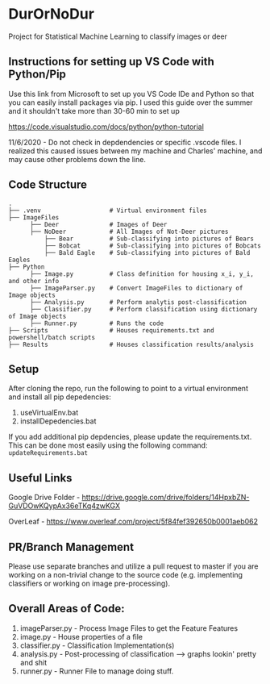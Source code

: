 # DurOrNoDur
Project for Statistical Machine Learning to classify images or deer

## Instructions for setting up VS Code with Python/Pip
Use this link from Microsoft to set up you VS Code IDe and Python so that you can easily install packages via pip. I used this guide over the summer and it shouldn't take more than 30-60 min to set up 

https://code.visualstudio.com/docs/python/python-tutorial

11/6/2020 - Do not check in depdendencies or specific .vscode files. I realized this caused issues between my machine and Charles' machine, and may cause other problems down the line.

## Code Structure

    .
    ├── .venv                   # Virtual environment files
    ├── ImageFiles             
          ├── Deer              # Images of Deer
          ├── NoDeer            # All Images of Not-Deer pictures
              ├── Bear          # Sub-classifying into pictures of Bears
              ├── Bobcat        # Sub-classifying into pictures of Bobcats
              ├── Bald Eagle    # Sub-classifying into pictures of Bald Eagles
    ├── Python 
          ├── Image.py          # Class definition for housing x_i, y_i, and other info
          ├── ImageParser.py    # Convert ImageFiles to dictionary of Image objects
          ├── Analysis.py       # Perform analytis post-classification
          ├── Classifier.py     # Perform classification using dictionary of Image objects
          ├── Runner.py         # Runs the code
    ├── Scripts                 # Houses requirements.txt and powershell/batch scripts
    ├── Results                 # Houses classification results/analysis
    
## Setup
After cloning the repo, run the following to point to a virtual environment and install all pip depedencies:
1. useVirtualEnv.bat
2. installDepedencies.bat

If you add additional pip depdencies, please update the requirements.txt. This can be done most easily using the following command:
`updateRequirements.bat`

## Useful Links
Google Drive Folder - https://drive.google.com/drive/folders/14HpxbZN-GuVDOwKQypAx36eTKq4zwKGX

OverLeaf - https://www.overleaf.com/project/5f84fef392650b0001aeb062

## PR/Branch Management
Please use separate branches and utilize a pull request to master if you are working on a non-trivial change to the source code (e.g. implementing classifiers or working on image pre-processing).

## Overall Areas of Code:
1. imageParser.py - Process Image Files to get the Feature Features 
2. image.py - House properties of a file
3. classifier.py - Classification Implementation(s)
4. analysis.py - Post-processing of classification --> graphs lookin' pretty and shit
5. runner.py - Runner File to manage doing stuff.
